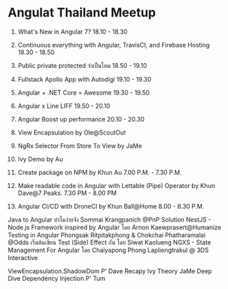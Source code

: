 # Angulat Thailand Meetup

1. What's New in Angular 7? 18.10 - 18.30
2. Continuous everything with Angular, TravisCI, and Firebase Hosting 18.30 - 18.50
3. Public private protected จำเป็นไหม 18.50 - 19.10
4. Fullstack Apollo App with Autodigi 19.10 - 19.30
5. Angular + .NET Core = Awesome 19.30 - 19.50
6. Angular x Line LIFF 19.50 - 20.10
7. Angular Boost up performance 20.10 - 20.30

1. View Encapsulation by Ole@ScoutOut
2. NgRx Selector From Store To View by JaMe
3. Ivy Demo by Au

1. Create package on NPM by Khun Au 7.00 P.M. - 7.30 P.M.
2. Make readable code in Angular with Lettable (Pipe) Operator by Khun Dave@7 Peaks. 7.30 PM - 8.00 PM
3. Angular CI/CD with DroneCI by Khun Ball@Home 8.00 - 8.30 P.M.


Java to Angular ทำไมง่ายจัง Sommai Krangpanich @PnP Solution
NestJS - Node.js Framework inspired by Angular โดย Arnon Kaewprasert@Humanize
Testing in Angular Phongsak Ritpitakphong & Chokchai Phatharamalai @Odds
เริ่มต้นเขียน Test (Side) Effect กัน โดย Siwat Kaolueng
NGXS - State Management For Angular โดย Chaiyapong Phong Lapliengtrakul @ 3DS Interactive

ViewEncapsulation.ShadowDom P' Dave
Recapy Ivy Theory JaMe
Deep Dive Dependency Injection P' Tum
